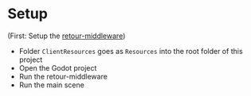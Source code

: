 # Setup

(First: Setup the [retour-middleware](https://github.com/boku-ilen/retour-middleware))

* Folder `ClientResources` goes as `Resources` into the root folder of this project
* Open the Godot project 
* Run the retour-middleware
* Run the main scene

